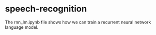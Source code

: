 # speech-recognition

The rnn_lm.ipynb file shows how we can train a recurrent neural network language model.
